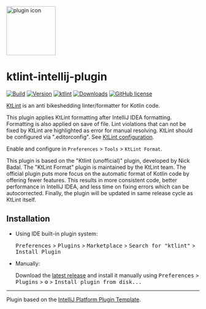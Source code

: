 <img src='/plugin/src/main/resources/META-INF/pluginIcon.svg?raw=true' alt="plugin icon" width='128' />  

# ktlint-intellij-plugin

[![Build](https://github.com/nbadal/ktlint-intellij-plugin/actions/workflows/build.yml/badge.svg?branch=main)](https://github.com/nbadal/ktlint-intellij-plugin/actions/workflows/build.yml)
[![Version](https://img.shields.io/jetbrains/plugin/v/15057.svg)](https://plugins.jetbrains.com/plugin/15057)
[![ktlint](https://img.shields.io/badge/code%20style-%E2%9D%A4-FF4081.svg)](https://ktlint.github.io/)
[![Downloads](https://img.shields.io/jetbrains/plugin/d/15057.svg)](https://plugins.jetbrains.com/plugin/15057)
[![GitHub license](https://img.shields.io/github/license/nbadal/ktlint-intellij-plugin.svg)](https://github.com/nbadal/ktlint-intellij-plugin/blob/master/LICENSE.md)

<!-- Plugin description -->
[KtLint](https://pinterest.github.io/ktlint/) is an anti bikeshedding linter/formatter for Kotlin code.

This plugin applies KtLint formatting after IntelliJ IDEA formatting. Formatting is also applied on save of file. Lint violations that can not be fixed by KtLint are highlighted as error for manual resolving. KtLint should be configured via ".editorconfig". See [KtLint configuration](https://pinterest.github.io/ktlint/latest/rules/configuration-ktlint/).

Enable and configure in `Preferences` > `Tools` > `KtLint Format`.

This plugin is based on the "Ktlint (unofficial)" plugin, developed by Nick Badal. The "KtLint Format" plugin is maintained by the KtLint team. The official plugin puts more focus on the automatic format of Kotlin code by offering fewer features. This results in more consistent code, better performance in IntelliJ IDEA, and less time on fixing errors which can be autocorrected. Finally, the plugin will be updated in same release cycle as KtLint itself.
<!-- Plugin description end -->

## Installation

- Using IDE built-in plugin system:
  
  <kbd>Preferences</kbd> > <kbd>Plugins</kbd> > <kbd>Marketplace</kbd> > <kbd>Search for "ktlint"</kbd> >
  <kbd>Install Plugin</kbd>
  
- Manually:

  Download the [latest release](https://github.com/nbadal/ktlint-intellij-plugin/releases/latest) and install it manually using
  <kbd>Preferences</kbd> > <kbd>Plugins</kbd> > <kbd>⚙️</kbd> > <kbd>Install plugin from disk...</kbd>


---
Plugin based on the [IntelliJ Platform Plugin Template][template].

[template]: https://github.com/JetBrains/intellij-platform-plugin-template
